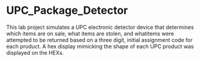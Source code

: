 # UPC_Package_Detector

This lab project simulates a UPC electronic detector device that determines which items are on sale, what items are stolen, and whatitems were attempted to be returned based on a three digit, initial assignment code for each product. A hex display mimicking the shape of each UPC product was displayed on the HEXs. 

